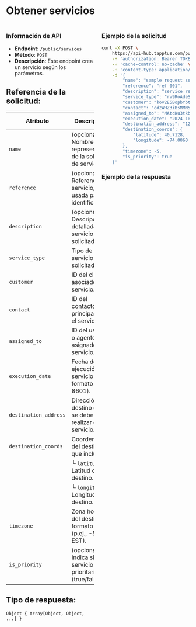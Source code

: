 # Obtener servicios

<div style="display: flex; justify-content: space-between;">

<div style="width: 48%;">

### Información de API

- **Endpoint**: `/public/services`
- **Método**: `POST`
- **Descripción**: Este endpoint crea un servicio según los parámetros.


## Referencia de la solicitud:

| Atributo              | Descripción                                                 | Tipo de dato        |
|-----------------------|-------------------------------------------------------------|---------------------|
| `name`                | (opcional) Nombre representativo de la solicitud de servicio.           | String              |
| `reference`           | (opcional) Referencia del servicio, usada para identificarlo.           | String              |
| `description`         | (opcional) Descripción detallada del servicio solicitado.               | String              |
| `service_type`        | Tipo de servicio solicitado.                                | String              |
| `customer`            | ID del cliente asociado al servicio.                        | String              |
| `contact`             | ID del contacto principal para el servicio.                 | String              |
| `assigned_to`         | ID del usuario o agente asignado al servicio.               | String              |
| `execution_date`      | Fecha de ejecución del servicio (en formato ISO 8601).       | String (ISO 8601)   |
| `destination_address` | Dirección de destino donde se debe realizar el servicio.     | String              |
| `destination_coords`  | Coordenadas del destino, que incluye:                       | Object              |
|                       | └ `latitude` - Latitud del destino.                         | Number              |
|                       | └ `longitude` - Longitud del destino.                       | Number              |
| `timezone`            | Zona horaria del destino en formato UTC (p.ej., -5 para EST).| Integer             |
| `is_priority`         | (opcional) Indica si el servicio es prioritario (true/false).           | Boolean             |



## Tipo de respuesta: 
```Object { Array[Object, Object, ...] }```

</div>

<div style="width: 48%;">

### Ejemplo de la solicitud

```bash
curl -X POST \
	https://api-hub.tapptus.com/public/services \
	-H 'authorization: Bearer TOKEN' \
	-H 'cache-control: no-cache' \
	-H 'content-type: application/json' \
    -d '{
        "name": "sample request service",
        "reference": "ref 001",
        "description": "service request for customer",
        "service_type": "rv9RoAdeScEAH9kTY",
        "customer": "kov2E5BopbYbtiZx6",
        "contact": "cd2WHZ3iBsMMN5zTP",
        "assigned_to": "MAtcKu3tkbr8StkHc",
        "execution_date": "2024-10-01T21:04:08.431Z",
        "destination_address": "1234 Elm Street",
        "destination_coords": {
            "latitude": 40.7128,
            "longitude": -74.0060
        },
        "timezone": -5,
        "is_priority": true
    }'
```

### Ejemplo de la respuesta

```json

```
</div>
</div>